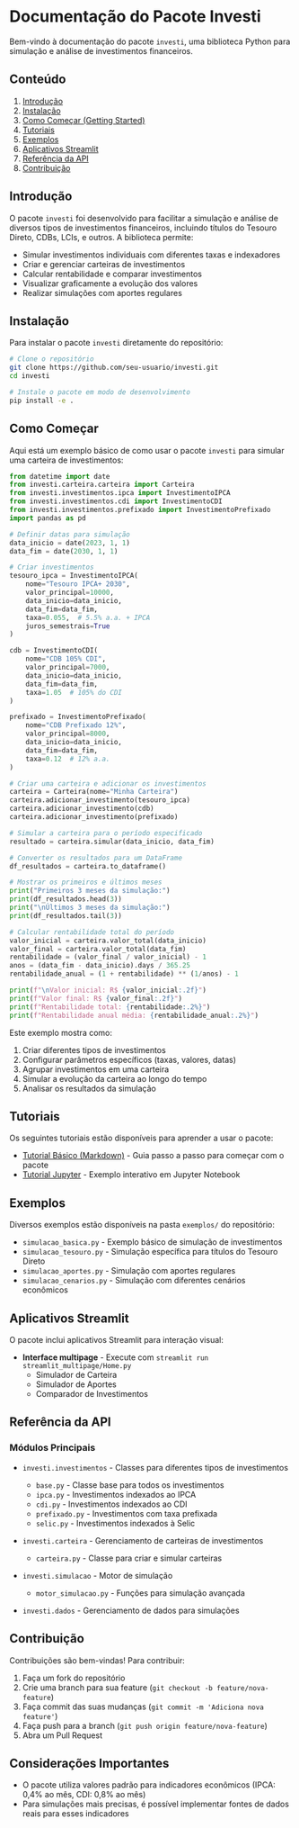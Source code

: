 # Documentação do Pacote Investi

Bem-vindo à documentação do pacote `investi`, uma biblioteca Python para simulação e análise de investimentos financeiros.

## Conteúdo

1. [Introdução](#introdução)
2. [Instalação](#instalação)
3. [Como Começar (Getting Started)](#como-começar)
4. [Tutoriais](#tutoriais)
5. [Exemplos](#exemplos)
6. [Aplicativos Streamlit](#aplicativos-streamlit)
7. [Referência da API](#referência-da-api)
8. [Contribuição](#contribuição)

## Introdução

O pacote `investi` foi desenvolvido para facilitar a simulação e análise de diversos tipos de investimentos financeiros, incluindo títulos do Tesouro Direto, CDBs, LCIs, e outros. A biblioteca permite:

- Simular investimentos individuais com diferentes taxas e indexadores
- Criar e gerenciar carteiras de investimentos
- Calcular rentabilidade e comparar investimentos
- Visualizar graficamente a evolução dos valores
- Realizar simulações com aportes regulares

## Instalação

Para instalar o pacote `investi` diretamente do repositório:

```bash
# Clone o repositório
git clone https://github.com/seu-usuario/investi.git
cd investi

# Instale o pacote em modo de desenvolvimento
pip install -e .
```

## Como Começar

Aqui está um exemplo básico de como usar o pacote `investi` para simular uma carteira de investimentos:

```python
from datetime import date
from investi.carteira.carteira import Carteira
from investi.investimentos.ipca import InvestimentoIPCA
from investi.investimentos.cdi import InvestimentoCDI
from investi.investimentos.prefixado import InvestimentoPrefixado
import pandas as pd

# Definir datas para simulação
data_inicio = date(2023, 1, 1)
data_fim = date(2030, 1, 1)

# Criar investimentos
tesouro_ipca = InvestimentoIPCA(
    nome="Tesouro IPCA+ 2030",
    valor_principal=10000,
    data_inicio=data_inicio,
    data_fim=data_fim,
    taxa=0.055,  # 5.5% a.a. + IPCA
    juros_semestrais=True
)

cdb = InvestimentoCDI(
    nome="CDB 105% CDI",
    valor_principal=7000,
    data_inicio=data_inicio,
    data_fim=data_fim,
    taxa=1.05  # 105% do CDI
)

prefixado = InvestimentoPrefixado(
    nome="CDB Prefixado 12%",
    valor_principal=8000,
    data_inicio=data_inicio,
    data_fim=data_fim,
    taxa=0.12  # 12% a.a.
)

# Criar uma carteira e adicionar os investimentos
carteira = Carteira(nome="Minha Carteira")
carteira.adicionar_investimento(tesouro_ipca)
carteira.adicionar_investimento(cdb)
carteira.adicionar_investimento(prefixado)

# Simular a carteira para o período especificado
resultado = carteira.simular(data_inicio, data_fim)

# Converter os resultados para um DataFrame
df_resultados = carteira.to_dataframe()

# Mostrar os primeiros e últimos meses
print("Primeiros 3 meses da simulação:")
print(df_resultados.head(3))
print("\nÚltimos 3 meses da simulação:")
print(df_resultados.tail(3))

# Calcular rentabilidade total do período
valor_inicial = carteira.valor_total(data_inicio)
valor_final = carteira.valor_total(data_fim)
rentabilidade = (valor_final / valor_inicial) - 1
anos = (data_fim - data_inicio).days / 365.25
rentabilidade_anual = (1 + rentabilidade) ** (1/anos) - 1

print(f"\nValor inicial: R$ {valor_inicial:.2f}")
print(f"Valor final: R$ {valor_final:.2f}")
print(f"Rentabilidade total: {rentabilidade:.2%}")
print(f"Rentabilidade anual média: {rentabilidade_anual:.2%}")
```

Este exemplo mostra como:
1. Criar diferentes tipos de investimentos
2. Configurar parâmetros específicos (taxas, valores, datas)
3. Agrupar investimentos em uma carteira
4. Simular a evolução da carteira ao longo do tempo
5. Analisar os resultados da simulação

## Tutoriais

Os seguintes tutoriais estão disponíveis para aprender a usar o pacote:

- [Tutorial Básico (Markdown)](tutorial_jupyter.md) - Guia passo a passo para começar com o pacote
- [Tutorial Jupyter](jupyter_examples/Exemplo_Basico.ipynb) - Exemplo interativo em Jupyter Notebook

## Exemplos

Diversos exemplos estão disponíveis na pasta `exemplos/` do repositório:

- `simulacao_basica.py` - Exemplo básico de simulação de investimentos
- `simulacao_tesouro.py` - Simulação específica para títulos do Tesouro Direto
- `simulacao_aportes.py` - Simulação com aportes regulares
- `simulacao_cenarios.py` - Simulação com diferentes cenários econômicos

## Aplicativos Streamlit

O pacote inclui aplicativos Streamlit para interação visual:

- **Interface multipage** - Execute com `streamlit run streamlit_multipage/Home.py`
  - Simulador de Carteira
  - Simulador de Aportes
  - Comparador de Investimentos

## Referência da API

### Módulos Principais

- `investi.investimentos` - Classes para diferentes tipos de investimentos
  - `base.py` - Classe base para todos os investimentos
  - `ipca.py` - Investimentos indexados ao IPCA
  - `cdi.py` - Investimentos indexados ao CDI
  - `prefixado.py` - Investimentos com taxa prefixada
  - `selic.py` - Investimentos indexados à Selic

- `investi.carteira` - Gerenciamento de carteiras de investimentos
  - `carteira.py` - Classe para criar e simular carteiras

- `investi.simulacao` - Motor de simulação
  - `motor_simulacao.py` - Funções para simulação avançada

- `investi.dados` - Gerenciamento de dados para simulações

## Contribuição

Contribuições são bem-vindas! Para contribuir:

1. Faça um fork do repositório
2. Crie uma branch para sua feature (`git checkout -b feature/nova-feature`)
3. Faça commit das suas mudanças (`git commit -m 'Adiciona nova feature'`)
4. Faça push para a branch (`git push origin feature/nova-feature`)
5. Abra um Pull Request

## Considerações Importantes

- O pacote utiliza valores padrão para indicadores econômicos (IPCA: 0,4% ao mês, CDI: 0,8% ao mês)
- Para simulações mais precisas, é possível implementar fontes de dados reais para esses indicadores 